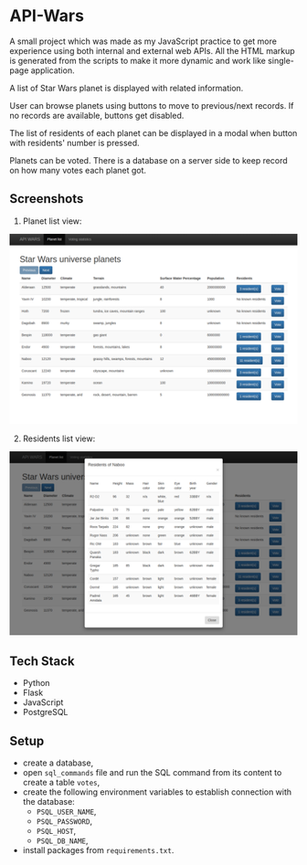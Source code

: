 # API-Wars
A small project which was made as my JavaScript practice to get more experience using both internal and external web APIs. All the HTML markup is generated from the scripts to make it more dynamic and work like single-page application.

A list of Star Wars planet is displayed with related information. 

User can browse planets using buttons to move to previous/next records. If no records are available, buttons get disabled.

The list of residents of each planet can be displayed in a modal when button with residents' number is pressed.

Planets can be voted. There is a database on a server side to keep record on how many votes each planet got.

## Screenshots

1. Planet list view:

![planet_list](git_resources/1.png)

2. Residents list view:

![residents_list](git_resources/2.png)


## Tech Stack
- Python
- Flask
- JavaScript
- PostgreSQL

## Setup
- create a database,
- open `sql_commands` file and run the SQL command from its content to create a table `votes`,
- create the following environment variables to establish connection with the database: 
  - `PSQL_USER_NAME`,
  - `PSQL_PASSWORD`,
  - `PSQL_HOST`,
  - `PSQL_DB_NAME`,
 - install packages from `requirements.txt`.
